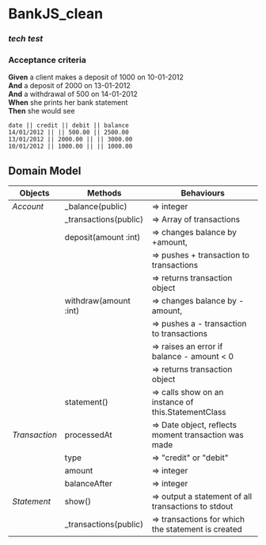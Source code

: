 # BankJS_clean
### *tech test*
### Acceptance criteria

**Given** a client makes a deposit of 1000 on 10-01-2012  
**And** a deposit of 2000 on 13-01-2012  
**And** a withdrawal of 500 on 14-01-2012  
**When** she prints her bank statement  
**Then** she would see

```
date || credit || debit || balance
14/01/2012 || || 500.00 || 2500.00
13/01/2012 || 2000.00 || || 3000.00
10/01/2012 || 1000.00 || || 1000.00
```

## Domain Model

| Objects       | Methods                | Behaviours                                           |
| ------------- | ---------------------- | ---------------------------------------------------- |
| _Account_     | \_balance(public)      | => integer                                           |
|               | \_transactions(public) | => Array of transactions                             |
|               | deposit(amount :int)   | => changes balance by +amount,                       |
|               |                        | => pushes + transaction to transactions              |
|               |                        | => returns transaction object                        |
|               | withdraw(amount :int)  | => changes balance by -amount,                       |
|               |                        | => pushes a - transaction to transactions            |
|               |                        | => raises an error if balance - amount < 0           |
|               |                        | => returns transaction object                        |
|               | statement()            | => calls show on an instance of this.StatementClass  |
| _Transaction_ | processedAt            | => Date object, reflects moment transaction was made |
|               | type                   | => "credit" or "debit"                               |
|               | amount                 | => integer                                           |
|               | balanceAfter           | => integer                                           |
| _Statement_   | show()                 | => output a statement of all transactions to stdout  |
|               | \_transactions(public) | => transactions for which the statement is created   |
